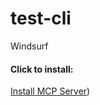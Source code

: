 # test-cli
<summary>Windsurf</summary>

#### Click to install:

[Install MCP Server](windsurf://windsurf-deeplink/mcp/install?name=test-cli&config=eyJjb21tYW5kIjoiZG9ja2VyIiwiYXJncyI6WyJydW4iLCItcCIsIjUwMDA6NTAwMCIsImdoY3IuaW8va2xhdmlzLWFpL3Rlc3QtY2xpOmxhdGVzdCJdfQ==))
